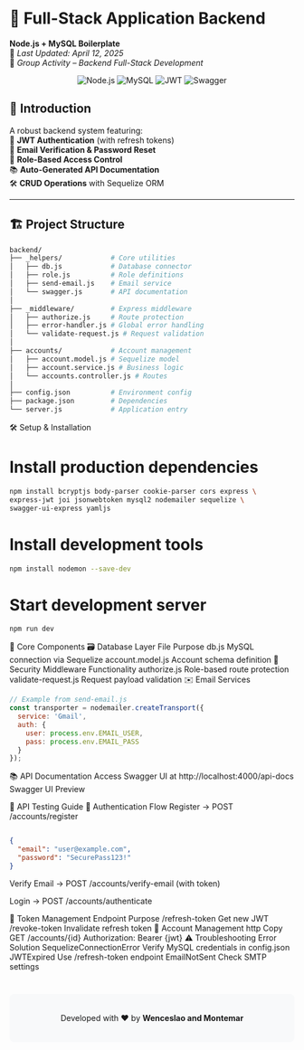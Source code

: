 # 🚀 Full-Stack Application Backend  
**Node.js + MySQL Boilerplate**  
📅 *Last Updated: April 12, 2025*  
👥 *Group Activity – Backend Full-Stack Development*

<div align="center">
  <img src="https://img.shields.io/badge/Node.js-339933?style=for-the-badge&logo=nodedotjs&logoColor=white" alt="Node.js">
  <img src="https://img.shields.io/badge/MySQL-4479A1?style=for-the-badge&logo=mysql&logoColor=white" alt="MySQL">
  <img src="https://img.shields.io/badge/JWT-000000?style=for-the-badge&logo=JSON%20web%20tokens&logoColor=white" alt="JWT">
  <img src="https://img.shields.io/badge/Swagger-85EA2D?style=for-the-badge&logo=swagger&logoColor=black" alt="Swagger">
</div>

## 📌 Introduction  
A robust backend system featuring:  
🔐 **JWT Authentication** (with refresh tokens)  
📧 **Email Verification & Password Reset**  
👥 **Role-Based Access Control**  
📚 **Auto-Generated API Documentation**  
🛠️ **CRUD Operations** with Sequelize ORM  

---

## 🏗️ Project Structure

```bash
backend/
├── _helpers/            # Core utilities
│   ├── db.js            # Database connector
│   ├── role.js          # Role definitions
│   ├── send-email.js    # Email service
│   └── swagger.js       # API documentation
│
├── _middleware/         # Express middleware
│   ├── authorize.js     # Route protection
│   ├── error-handler.js # Global error handling
│   └── validate-request.js # Request validation
│
├── accounts/            # Account management
│   ├── account.model.js # Sequelize model
│   ├── account.service.js # Business logic
│   └── accounts.controller.js # Routes
│
├── config.json          # Environment config
├── package.json         # Dependencies
└── server.js            # Application entry
```
🛠️ Setup & Installation

# Install production dependencies
```bash
npm install bcryptjs body-parser cookie-parser cors express \
express-jwt joi jsonwebtoken mysql2 nodemailer sequelize \
swagger-ui-express yamljs
```

# Install development tools
```bash
npm install nodemon --save-dev
```

# Start development server
```bash
npm run dev
```
🔑 Core Components
🗃️ Database Layer
File	Purpose
db.js	MySQL connection via Sequelize
account.model.js	Account schema definition
🔐 Security
Middleware	Functionality
authorize.js	Role-based route protection
validate-request.js	Request payload validation
✉️ Email Services
```javascript
// Example from send-email.js
const transporter = nodemailer.createTransport({
  service: 'Gmail',
  auth: {
    user: process.env.EMAIL_USER,
    pass: process.env.EMAIL_PASS
  }
});
```
📚 API Documentation
Access Swagger UI at http://localhost:4000/api-docs
Swagger UI Preview

🧪 API Testing Guide
🔐 Authentication Flow
Register → POST /accounts/register

```json

{
  "email": "user@example.com",
  "password": "SecurePass123!"
}
```
Verify Email → POST /accounts/verify-email (with token)

Login → POST /accounts/authenticate

🔄 Token Management
Endpoint	Purpose
/refresh-token	Get new JWT
/revoke-token	Invalidate refresh token
👥 Account Management
http
Copy
GET /accounts/{id}
Authorization: Bearer {jwt}
⚠️ Troubleshooting
Error	Solution
SequelizeConnectionError	Verify MySQL credentials in config.json
JWTExpired	Use /refresh-token endpoint
EmailNotSent	Check SMTP settings
<div align="center" style="margin-top: 40px; padding: 20px; background: #f8f9fa; border-radius: 8px;"> <p>Developed with ❤️ by <strong>Wenceslao and Montemar</strong></p></div> 
